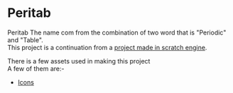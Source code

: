 # Peritab
Peritab
The name com from the combination of two word that is "Periodic" and "Table".\
This project is a continuation from a [project made in scratch engine](https://scratch.mit.edu/projects/370193466/).

There is a few assets used in making this project\
A few of them are:-
- [Icons](https://icons8.com/icons/authors/SYgaDvCu3ALR/kiranshastry/external-kiranshastry-lineal-kiranshastry)
